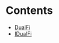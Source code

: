

# Contents
- [DualFi](DualFi.sol/contract.DualFi.md)
- [IDualFi](IDualFi.sol/interface.IDualFi.md)
